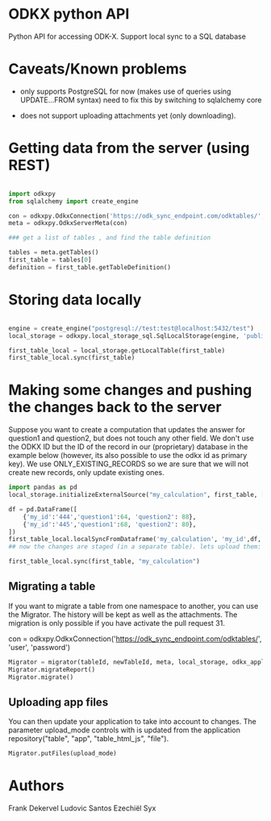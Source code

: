 # ODKX python API

Python API for accessing ODK-X. Support local sync to a SQL database

# Caveats/Known problems

* only supports PostgreSQL for now (makes use of queries using UPDATE...FROM syntax)
  need to fix this by switching to sqlalchemy core

* does not support uploading attachments yet (only downloading).

# Getting data from the server (using REST)

```python

import odkxpy
from sqlalchemy import create_engine

con = odkxpy.OdkxConnection('https://odk_sync_endpoint.com/odktables/', 'user', 'password')
meta = odkxpy.OdkxServerMeta(con)

### get a list of tables , and find the table definition

tables = meta.getTables()
first_table = tables[0]
definition = first_table.getTableDefinition()

```

# Storing data locally

```python

engine = create_engine("postgresql://test:test@localhost:5432/test")
local_storage = odkxpy.local_storage_sql.SqlLocalStorage(engine, 'public','/home/attachments')

first_table_local = local_storage.getLocalTable(first_table)
first_table_local.sync(first_table)
```

# Making some changes and pushing the changes back to the server

Suppose you want to create a computation that updates the answer for question1 and question2, but does not touch any other field.
We don't use the ODKX ID but the ID of the record in our (proprietary) database in the example below (however, its also possible to use the odkx id as primary key).
We use ONLY_EXISTING_RECORDS so we are sure that we will not create new records, only update existing ones.

```python
import pandas as pd
local_storage.initializeExternalSource("my_calculation", first_table, ["question1", "question2","my_id"])

df = pd.DataFrame([
    {'my_id':'444','question1':64, 'question2': 88},
    {'my_id':'445','question1':68, 'question2': 80},
])
first_table_local.localSyncFromDataframe('my_calculation', 'my_id',df, odkxpy.LocalSyncMode.ONLY_EXISTING_RECORDS)
## now the changes are staged (in a separate table). lets upload them:

first_table_local.sync(first_table, "my_calculation")
```

## Migrating a table

If you want to migrate a table from one namespace to another, you can use the Migrator.
The history will be kept as well as the attachments.
The migration is only possible if you have activate the pull request 31.

con = odkxpy.OdkxConnection('https://odk_sync_endpoint.com/odktables/', 'user', 'password')
```python
Migrator = migrator(tableId, newTableId, meta, local_storage, odkx_application_path, path, pathMapping)
Migrator.migrateReport()
Migrator.migrate()
```

## Uploading app files
You can then update your application to take into account to changes. 
The parameter upload_mode controls with is updated from the application repository("table", "app", "table_html_js", "file").
```python
Migrator.putFiles(upload_mode)
```


# Authors

Frank Dekervel
Ludovic Santos
Ezechiël Syx
